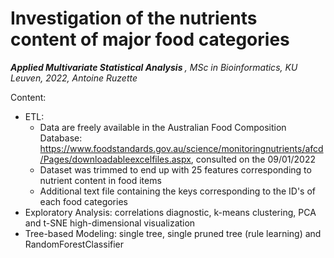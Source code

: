 # Investigation of the nutrients content of major food categories
<i> <b> Applied Multivariate Statistical Analysis </b>, MSc in Bioinformatics, KU Leuven, 2022, Antoine Ruzette </i> 

Content: 

* ETL: 
  - Data are freely available in the Australian Food Composition Database: https://www.foodstandards.gov.au/science/monitoringnutrients/afcd/Pages/downloadableexcelfiles.aspx, consulted on the 09/01/2022
  - Dataset was trimmed to end up with 25 features corresponding to nutrient content in food items
  - Additional text file containing the keys corresponding to the ID's of each food categories
* Exploratory Analysis: correlations diagnostic, k-means clustering, PCA and t-SNE high-dimensional visualization
* Tree-based Modeling: single tree, single pruned tree (rule learning) and RandomForestClassifier

